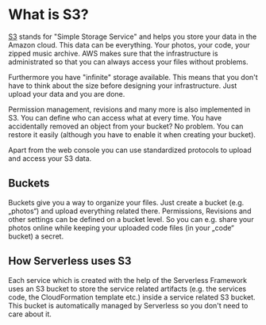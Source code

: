 # What is S3?

[S3](https://aws.amazon.com/s3/) stands for "Simple Storage Service" and helps you store your data in the Amazon cloud. This data can be everything. Your photos, your code, your zipped music archive. AWS makes sure that the infrastructure is administrated so that you can always access your files without problems.

Furthermore you have "infinite" storage available. This means that you don't have to think about the size before designing your infrastructure. Just upload your data and you are done.


Permission management, revisions and many more is also implemented in S3. You can define who can access what at every time. You have accidentally removed an object from your bucket? No problem. You can restore it easily (although you have to enable it when creating your bucket).

Apart from the web console you can use standardized protocols to upload and access your S3 data.

## Buckets

Buckets give you a way to organize your files. Just create a bucket (e.g. „photos“) and upload everything related there. Permissions, Revisions and other settings can be defined on a bucket level. So you can e.g. share your photos online while keeping your uploaded code files (in your „code“ bucket) a secret.

## How Serverless uses S3

Each service which is created with the help of the Serverless Framework uses an S3 bucket to store the service related artifacts (e.g. the services code, the CloudFormation template etc.) inside a service related S3 bucket. This bucket is automatically managed by Serverless so you don't need to care about it.
